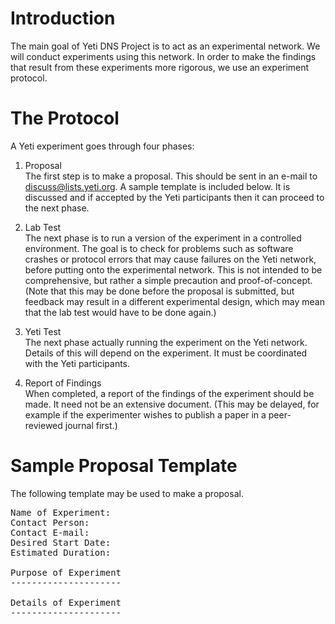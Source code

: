 Introduction
============
The main goal of Yeti DNS Project is to act as an experimental
network. We will conduct experiments using this network. In order to
make the findings that result from these experiments more rigorous, we
use an experiment protocol.

The Protocol
============
A Yeti experiment goes through four phases:

1. Proposal  
   The first step is to make a proposal. This should be sent in an
   e-mail to <discuss@lists.yeti.org>. A sample template is
   included below. It is discussed and if accepted by the Yeti
   participants then it can proceed to the next phase.

2. Lab Test  
   The next phase is to run a version of the experiment in a
   controlled environment. The goal is to check for problems such as
   software crashes or protocol errors that may cause failures on the
   Yeti network, before putting onto the experimental network. This is
   not intended to be comprehensive, but rather a simple precaution
   and proof-of-concept. (Note that this may be done before the
   proposal is submitted, but feedback may result in a different
   experimental design, which may mean that the lab test would have to
   be done again.)

3. Yeti Test  
   The next phase actually running the experiment on the Yeti network.
   Details of this will depend on the experiment. It must be
   coordinated with the Yeti participants.

4. Report of Findings  
   When completed, a report of the findings of the experiment should
   be made. It need not be an extensive document. (This may be
   delayed, for example if the experimenter wishes to publish a paper
   in a peer-reviewed journal first.)
   
Sample Proposal Template
========================
The following template may be used to make a proposal.
 
<pre>
Name of Experiment:
Contact Person:
Contact E-mail:
Desired Start Date:
Estimated Duration:

Purpose of Experiment
---------------------

Details of Experiment
---------------------

</pre>

